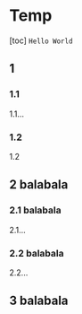 # Temp

[toc]
`Hello World`

## 1

### 1.1

1.1...

### 1.2

1.2

## 2 balabala

### 2.1 balabala

2.1...

### 2.2 balabala

2.2...

## 3 balabala

<!-- ![beauty](../assets/beauty.jpg) -->

